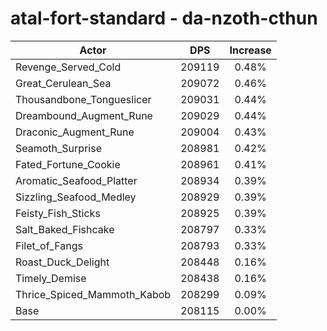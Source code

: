 # atal-fort-standard - da-nzoth-cthun
| Actor | DPS | Increase |
|---|:---:|:---:|
|Revenge_Served_Cold|209119|0.48%|
|Great_Cerulean_Sea|209072|0.46%|
|Thousandbone_Tongueslicer|209031|0.44%|
|Dreambound_Augment_Rune|209029|0.44%|
|Draconic_Augment_Rune|209004|0.43%|
|Seamoth_Surprise|208981|0.42%|
|Fated_Fortune_Cookie|208961|0.41%|
|Aromatic_Seafood_Platter|208934|0.39%|
|Sizzling_Seafood_Medley|208929|0.39%|
|Feisty_Fish_Sticks|208925|0.39%|
|Salt_Baked_Fishcake|208797|0.33%|
|Filet_of_Fangs|208793|0.33%|
|Roast_Duck_Delight|208448|0.16%|
|Timely_Demise|208438|0.16%|
|Thrice_Spiced_Mammoth_Kabob|208299|0.09%|
|Base|208115|0.00%|
